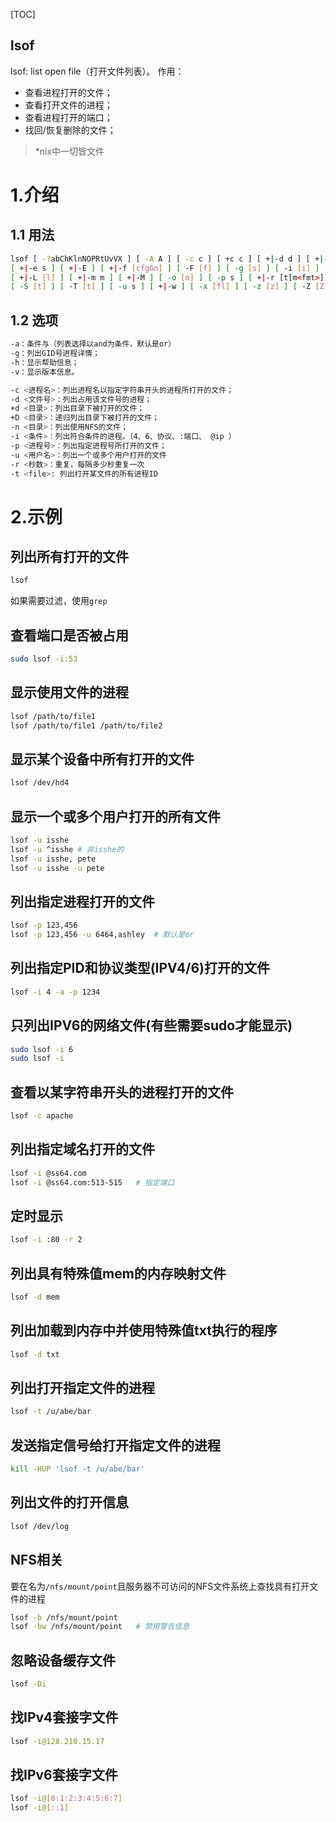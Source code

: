 [TOC]

lsof
---

lsof: list open file（打开文件列表）。
作用：
* 查看进程打开的文件；
* 查看打开文件的进程；
* 查看进程打开的端口；
* 找回/恢复删除的文件；

> *nix中一切皆文件

# 1.介绍

## 1.1 用法
```bash
lsof [ -?abChKlnNOPRtUvVX ] [ -A A ] [ -c c ] [ +c c ] [ +|-d d ] [ +|-D D ] 
[ +|-e s ] [ +|-E ] [ +|-f [cfgGn] ] [ -F [f] ] [ -g [s] ] [ -i [i] ] [ -k k ] 
[ +|-L [l] ] [ +|-m m ] [ +|-M ] [ -o [o] ] [ -p s ] [ +|-r [t[m<fmt>]] ] [ -s [p:s] ] 
[ -S [t] ] [ -T [t] ] [ -u s ] [ +|-w ] [ -x [fl] ] [ -z [z] ] [ -Z [Z] ] [ -- ] [names]
```

## 1.2 选项
```bash
-a：条件与（列表选择以and为条件，默认是or）
-g：列出GID号进程详情；
-h：显示帮助信息；
-v：显示版本信息。

-c <进程名>：列出进程名以指定字符串开头的进程所打开的文件；
-d <文件号>：列出占用该文件号的进程；
+d <目录>：列出目录下被打开的文件；
+D <目录>：递归列出目录下被打开的文件；
-n <目录>：列出使用NFS的文件；
-i <条件>：列出符合条件的进程。（4、6、协议、:端口、 @ip ）
-p <进程号>：列出指定进程号所打开的文件；
-u <用户名>：列出一个或多个用户打开的文件
-r <秒数>：重复，每隔多少秒重复一次
-t <file>: 列出打开某文件的所有进程ID
```


# 2.示例
## 列出所有打开的文件
```bash
lsof
```
如果需要过滤，使用`grep`


## 查看端口是否被占用
```bash
sudo lsof -i:53
```

## 显示使用文件的进程
```bash
lsof /path/to/file1
lsof /path/to/file1 /path/to/file2
```
## 显示某个设备中所有打开的文件
```bash
lsof /dev/hd4
```

## 显示一个或多个用户打开的所有文件
```bash
lsof -u isshe
lsof -u ^isshe # 非isshe的
lsof -u isshe, pete
lsof -u isshe -u pete
```

## 列出指定进程打开的文件
```bash
lsof -p 123,456
lsof -p 123,456 -u 6464,ashley  # 默认是or
```

## 列出指定PID和协议类型(IPV4/6)打开的文件
```bash
lsof -i 4 -a -p 1234
```

## 只列出IPV6的网络文件(有些需要sudo才能显示)
```bash
sudo lsof -i 6
sudo lsof -i
```

## 查看以某字符串开头的进程打开的文件
```bash
lsof -c apache
```

## 列出指定域名打开的文件
```bash
lsof -i @ss64.com
lsof -i @ss64.com:513-515   # 指定端口
```

## 定时显示
```bash
lsof -i :80 -r 2
```

## 列出具有特殊值mem的内存映射文件
```bash
lsof -d mem
```

## 列出加载到内存中并使用特殊值txt执行的程序
```bash
lsof -d txt
```

## 列出打开指定文件的进程
```bash
lsof -t /u/abe/bar
```

## 发送指定信号给打开指定文件的进程
```bash
kill -HUP 'lsof -t /u/abe/bar'
```

## 列出文件的打开信息
```bash
lsof /dev/log
```

## NFS相关
要在名为`/nfs/mount/point`且服务器不可访问的NFS文件系统上查找具有打开文件的进程
```bash
lsof -b /nfs/mount/point
lsof -bw /nfs/mount/point   # 禁用警告信息
```

## 忽略设备缓存文件
```bash
lsof -Di
```

## 找IPv4套接字文件
```bash
lsof -i@128.210.15.17
```

## 找IPv6套接字文件
```bash
lsof -i@[0:1:2:3:4:5:6:7]
lsof -i@[::1]
```
